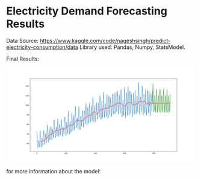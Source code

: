 # Electricity Demand Forecasting Results

Data Source: https://www.kaggle.com/code/nageshsingh/predict-electricity-consumption/data
Library used: Pandas, Numpy, StatsModel.

Final Results:

![Results](./Img/prediction_0_4.png)

for more information about the model: 


